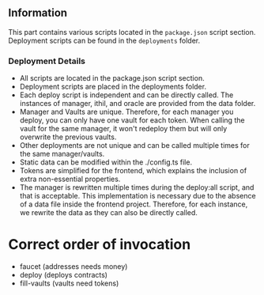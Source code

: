 ## Information

This part contains various scripts located in the `package.json` script section. Deployment scripts can be found in the
`deployments` folder.

### Deployment Details

- All scripts are located in the package.json script section.
- Deployment scripts are placed in the deployments folder.
- Each deploy script is independent and can be directly called. The instances of manager, ithil, and oracle are provided
  from the data folder.
- Manager and Vaults are unique. Therefore, for each manager you deploy, you can only have one vault for each token.
  When calling the vault for the same manager, it won't redeploy them but will only overwrite the previous vaults.
- Other deployments are not unique and can be called multiple times for the same manager/vaults.
- Static data can be modified within the ./config.ts file.
- Tokens are simplified for the frontend, which explains the inclusion of extra non-essential properties.
- The manager is rewritten multiple times during the deploy:all script, and that is acceptable. This implementation is
  necessary due to the absence of a data file inside the frontend project. Therefore, for each instance, we rewrite the
  data as they can also be directly called.

# Correct order of invocation

- faucet (addresses needs money)
- deploy (deploys contracts)
- fill-vaults (vaults need tokens)
